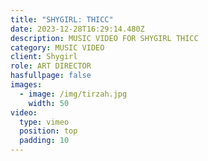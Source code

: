 ```yaml
---
title: "SHYGIRL: THICC"
date: 2023-12-28T16:29:14.480Z
description: MUSIC VIDEO FOR SHYGIRL THICC
category: MUSIC VIDEO
client: Shygirl
role: ART DIRECTOR
hasfullpage: false
images:
  - image: /img/tirzah.jpg
    width: 50
video:
  type: vimeo
  position: top
  padding: 10
---
```

